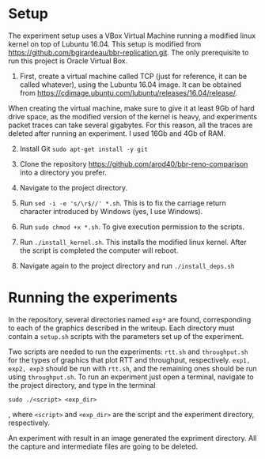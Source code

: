 # Setup

The experiment setup uses a VBox Virtual Machine running a modified linux kernel on top of Lubuntu 16.04. This setup is modified from https://github.com/bgirardeau/bbr-replication.git. The only prerequisite to run this project is Oracle Virtual Box.

1. First, create a virtual machine called TCP (just for reference, it can be called whatever), using the Lubuntu 16.04 image. It can be obtained from https://cdimage.ubuntu.com/lubuntu/releases/16.04/release/.

When creating the virtual machine, make sure to give it at least 9Gb of hard drive space, as the modified version of the kernel is heavy, and experiments packet traces can take several gigabytes. For this reason, all the traces are deleted after running an experiment. I used 16Gb and 4Gb of RAM.

2. Install Git
```sudo apt-get install -y git```

3. Clone the repository https://github.com/arod40/bbr-reno-comparison into a directory you prefer.

4. Navigate to the project directory.

5. Run ```sed -i -e 's/\r$//' *.sh```. This is to fix the carriage return character introduced by Windows (yes, I use Windows).

6. Run ```sudo chmod +x *.sh```. To give execution permission to the scripts.

7. Run ```./install_kernel.sh```. This installs the modified linux kernel. After the script is completed the computer will reboot.

8. Navigate again to the project directory and run
```./install_deps.sh```

# Running the experiments

In the repository, several directories named ```exp*``` are found, corresponding to each of the graphics described in the writeup. Each directory must contain a ```setup.sh``` scripts with the parameters set up of the experiment.

Two scripts are needed to run the experiments: ```rtt.sh``` and ```throughput.sh``` for the types of graphics that plot RTT and throughput, respectively. ```exp1, exp2, exp3``` should be run with ```rtt.sh```, and the remaining ones should be run using ```throughput.sh```. To run an experiment just open a terminal, navigate to the project directory, and type in the terminal 

```sudo ./<script> <exp_dir>```

, where ```<script>``` and ```<exp_dir>``` are the script and the experiment directory, respectively.

An experiment with result in an image generated the expriment directory. All the capture and intermediate files are going to be deleted.
